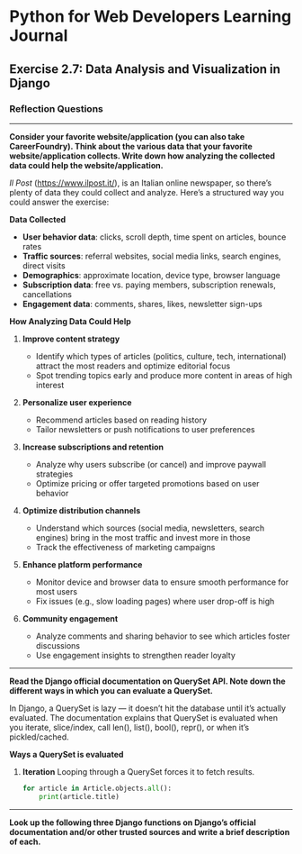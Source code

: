 # Python for Web Developers Learning Journal

## Exercise 2.7: Data Analysis and Visualization in Django

### Reflection Questions

---

**Consider your favorite website/application (you can also take CareerFoundry). Think about the various data that your favorite website/application collects. Write down how analyzing the collected data could help the website/application.**

_Il Post_ (https://www.ilpost.it/), is an Italian online newspaper, so there’s plenty of data they could collect and analyze. Here’s a structured way you could answer the exercise:

**Data Collected**

- **User behavior data**: clicks, scroll depth, time spent on articles, bounce rates
- **Traffic sources**: referral websites, social media links, search engines, direct visits
- **Demographics**: approximate location, device type, browser language
- **Subscription data**: free vs. paying members, subscription renewals, cancellations
- **Engagement data**: comments, shares, likes, newsletter sign-ups

**How Analyzing Data Could Help**

1. **Improve content strategy**

   - Identify which types of articles (politics, culture, tech, international) attract the most readers and optimize editorial focus
   - Spot trending topics early and produce more content in areas of high interest

2. **Personalize user experience**

   - Recommend articles based on reading history
   - Tailor newsletters or push notifications to user preferences

3. **Increase subscriptions and retention**

   - Analyze why users subscribe (or cancel) and improve paywall strategies
   - Optimize pricing or offer targeted promotions based on user behavior

4. **Optimize distribution channels**

   - Understand which sources (social media, newsletters, search engines) bring in the most traffic and invest more in those
   - Track the effectiveness of marketing campaigns

5. **Enhance platform performance**

   - Monitor device and browser data to ensure smooth performance for most users
   - Fix issues (e.g., slow loading pages) where user drop-off is high

6. **Community engagement**
   - Analyze comments and sharing behavior to see which articles foster discussions
   - Use engagement insights to strengthen reader loyalty

---

**Read the Django official documentation on QuerySet API. Note down the different ways in which you can evaluate a QuerySet.**

In Django, a QuerySet is lazy — it doesn’t hit the database until it’s actually evaluated. The documentation explains that QuerySet is evaluated when you iterate, slice/index, call len(), list(), bool(), repr(), or when it’s pickled/cached.

**Ways a QuerySet is evaluated**

1. **Iteration**
   Looping through a QuerySet forces it to fetch results.
   ```python
   for article in Article.objects.all():
       print(article.title)
   ```

---

**Look up the following three Django functions on Django’s official documentation and/or other trusted sources and write a brief description of each.**
